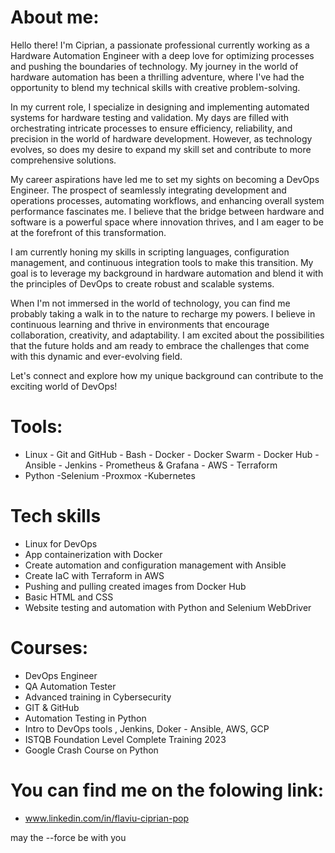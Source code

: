 # About me:
Hello there! I'm Ciprian, a passionate professional currently working as a Hardware Automation Engineer with a deep love for optimizing processes and pushing the boundaries of technology. My journey in the world of hardware automation has been a thrilling adventure, where I've had the opportunity to blend my technical skills with creative problem-solving.

In my current role, I specialize in designing and implementing automated systems for hardware testing and validation. My days are filled with orchestrating intricate processes to ensure efficiency, reliability, and precision in the world of hardware development. However, as technology evolves, so does my desire to expand my skill set and contribute to more comprehensive solutions.

My career aspirations have led me to set my sights on becoming a DevOps Engineer. The prospect of seamlessly integrating development and operations processes, automating workflows, and enhancing overall system performance fascinates me. I believe that the bridge between hardware and software is a powerful space where innovation thrives, and I am eager to be at the forefront of this transformation.

I am currently honing my skills in scripting languages, configuration management, and continuous integration tools to make this transition. My goal is to leverage my background in hardware automation and blend it with the principles of DevOps to create robust and scalable systems.

When I'm not immersed in the world of technology, you can find me probably taking a walk in to the nature to recharge my powers. I believe in continuous learning and thrive in environments that encourage collaboration, creativity, and adaptability. I am excited about the possibilities that the future holds and am ready to embrace the challenges that come with this dynamic and ever-evolving field.

Let's connect and explore how my unique background can contribute to the exciting world of DevOps!


# Tools:
- Linux - Git and GitHub  - Bash  - Docker - Docker Swarm - Docker Hub - Ansible  - Jenkins - Prometheus & Grafana  - AWS  - Terraform
- Python  -Selenium -Proxmox -Kubernetes

# Tech skills
- Linux for DevOps
- App containerization with Docker
- Create automation and configuration management with Ansible
- Create IaC with Terraform in AWS
- Pushing and pulling created images from Docker Hub
- Basic HTML and CSS
- Website testing and automation with Python and Selenium WebDriver

# Courses:
- DevOps Engineer
- QA Automation Tester
- Advanced training in Cybersecurity 
- GIT & GitHub
- Automation Testing in Python
- Intro to DevOps tools , Jenkins, Doker - Ansible, AWS, GCP
- ISTQB Foundation Level Complete Training 2023
- Google Crash Course on Python

# You can find me on the folowing link:
- www.linkedin.com/in/flaviu-ciprian-pop

may the --force be with you


